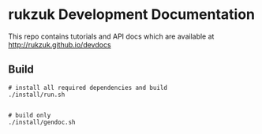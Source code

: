 # rukzuk Development Documentation

This repo contains tutorials and API docs which are available at http://rukzuk.github.io/devdocs

## Build

    # install all required dependencies and build
    ./install/run.sh


    # build only
    ./install/gendoc.sh

